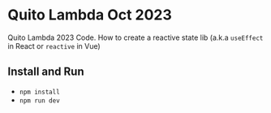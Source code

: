 # Quito Lambda Oct 2023 
Quito Lambda 2023 Code. How to create a reactive state lib (a.k.a `useEffect` in React or `reactive` in Vue)

## Install and Run

- `npm install`
- `npm run dev`
